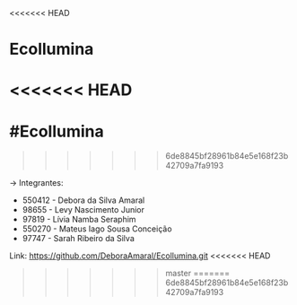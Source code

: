 <<<<<<< HEAD
# Ecollumina
<<<<<<< HEAD
=======
#Ecollumina
=======
>>>>>>> 6de8845bf28961b84e5e168f23b42709a7fa9193

-> Integrantes:

- 550412 - Debora da Silva Amaral
- 98655 - Levy Nascimento Junior
- 97819 - Lívia Namba Seraphim
- 550270 - Mateus Iago Sousa Conceição
- 97747 - Sarah Ribeiro da Silva

Link: https://github.com/DeboraAmaral/Ecollumina.git
<<<<<<< HEAD
>>>>>>> master
=======
>>>>>>> 6de8845bf28961b84e5e168f23b42709a7fa9193
